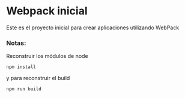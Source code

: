 # Webpack inicial

Este es el proyecto inicial para crear aplicaciones utilizando WebPack

### Notas:
Reconstruir los módulos de node
```
npm install
```

y para reconstruir el build
```
npm run build
```
